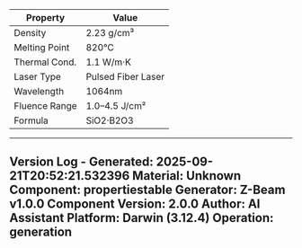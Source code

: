 | Property | Value |
|----------|-------|
| Density | 2.23 g/cm³ |
| Melting Point | 820°C |
| Thermal Cond. | 1.1 W/m·K |
| Laser Type | Pulsed Fiber Laser |
| Wavelength | 1064nm |
| Fluence Range | 1.0–4.5 J/cm² |
| Formula | SiO2·B2O3 |


---
Version Log - Generated: 2025-09-21T20:52:21.532396
Material: Unknown
Component: propertiestable
Generator: Z-Beam v1.0.0
Component Version: 2.0.0
Author: AI Assistant
Platform: Darwin (3.12.4)
Operation: generation
---